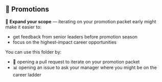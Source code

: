 ## 📂 Promotions

🚀 **Expand your scope** — iterating on your promotion packet early might make it easier to:

- get feedback from senior leaders before promotion season
- focus on the highest-impact career opportunities

You can use this folder by:

- 📝 opening a pull request to iterate on your promotion packet
- 📊 opening an issue to ask your manager where you might be on the career ladder
